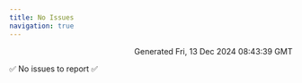 ```yaml
---
title: No Issues
navigation: true
---
```


<p style="text-align:right;color:#cccs">
Generated Fri, 13 Dec 2024 08:43:39 GMT
</p>
<p>✅ No issues to report ✅</p>



